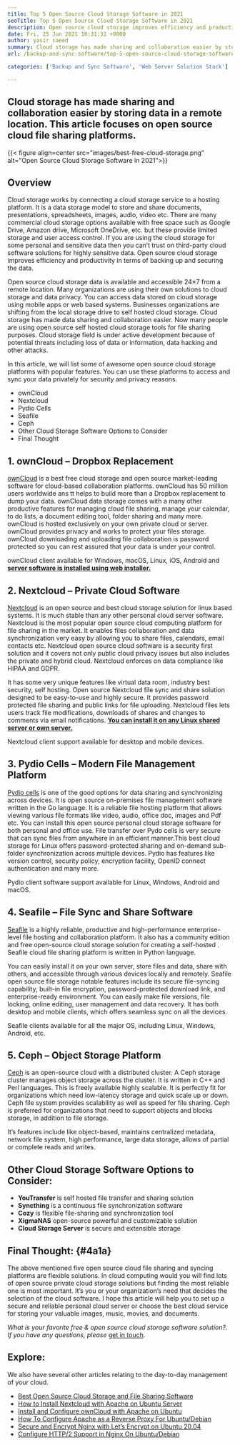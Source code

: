 ```yaml
---
title: Top 5 Open Source Cloud Storage Software in 2021
seoTitle: Top 5 Open Source Cloud Storage Software in 2021
description: Open source cloud storage improves efficiency and productivity in terms of backing up and securing the data. This article focuses on best cloud storage apps
date: Fri, 25 Jun 2021 10:31:32 +0000
author: yasir saeed
summary: Cloud storage has made sharing and collaboration easier by storing data in a remote location. This article focuses on open source cloud file sharing platforms.
url: /backup-and-sync-software/top-5-open-source-cloud-storage-software-in-2021/

categories: ['Backup and Sync Software', 'Web Server Solution Stack']

---
```

## Cloud storage has made sharing and collaboration easier by storing data in a remote location. This article focuses on open source cloud file sharing platforms.

{{< figure align=center src="images/best-free-cloud-storage.png" alt="Open Source Cloud Storage Software in 2021">}}  

## **Overview**

Cloud storage works by connecting a cloud storage service to a hosting platform. It is a data storage model to store and share documents, presentations, spreadsheets, images, audio, video etc. There are many commercial cloud storage options available with free space such as Google Drive, Amazon drive, Microsoft OneDrive, etc. but these provide limited storage and user access control. If you are using the cloud storage for some personal and sensitive data then you can’t trust on third-party cloud software solutions for highly sensitive data. Open source cloud storage improves efficiency and productivity in terms of backing up and securing the data.

Open source cloud storage data is available and accessible 24×7 from a remote location. Many organizations are using their own solutions to cloud storage and data privacy. You can access data stored on cloud storage using mobile apps or web based systems. Businesses organizations are shifting from the local storage drive to self hosted cloud storage. Cloud storage has made data sharing and collaboration easier. Now many people are using open source self hosted cloud storage tools for file sharing purposes. Cloud storage field is under active development because of potential threats including loss of data or information, data hacking and other attacks.

In this article, we will list some of awesome open source cloud storage platforms with popular features. You can use these platforms to access and sync your data privately for security and privacy reasons.

  * ownCloud
  * Nextcloud
  * Pydio Cells
  * Seafile
  * Ceph
  * Other Cloud Storage Software Options to Consider
  * Final Thought

## 1. ownCloud – Dropbox Replacement

[ownCloud][1] is a best free cloud storage and open source market-leading software for cloud-based collaboration platforms. ownCloud has 50 million users worldwide ans tt helps to build more than a Dropbox replacement to dump your data. ownCloud data storage comes with a many other productive features for managing cloud file sharing, manage your calendar, to do lists, a document editing tool, folder sharing and many more. ownCloud is hosted exclusively on your own private cloud or server. ownCloud provides privacy and works to protect your files storage. ownCloud downloading and uploading file collaboration is password protected so you can rest assured that your data is under your control.

ownCloud client available for Windows, macOS, Linux, iOS, Android and [**server software is installed using web installer.**][2]

## 2. Nextcloud – Private Cloud Software

[Nextcloud][3] is an open source and best cloud storage solution for linux based systems. It is much stable than any other personal cloud server software. Nextcloud is the most popular open source cloud computing platform for file sharing in the market. It enables files collaboration and data synchronization very easy by allowing you to share files, calendars, email contacts etc. Nextcloud open source cloud software is a security first solution and it covers not only public cloud privacy issues but also includes the private and hybrid cloud. Nextcloud enforces on data compliance like HIPAA and GDPR.

It has some very unique features like virtual data room, industry best security, self hosting. Open source Nextcloud file sync and share solution designed to be easy-to-use and highly secure. It provides password protected file sharing and public links for file uploading. Nextcloud files lets users track file modifications, downloads of shares and changes to comments via email notifications. [**You can install it on any Linux shared server or own server.**][4]

Nextcloud client support available for desktop and mobile devices.

## 3. Pydio Cells – Modern File Management Platform

[Pydio cells][5] is one of the good options for data sharing and synchronizing across devices. It is open source on-premises file management software written in the Go language. It is a reliable file hosting platform that allows viewing various file formats like video, audio, office doc, images and Pdf etc. You can install this open source personal cloud storage software for both personal and office use. File transfer over Pydo cells is very secure that can sync files from anywhere in an efficient manner.This best cloud storage for Linux offers password-protected sharing and on-demand sub-folder synchronization across multiple devices. Pydio has features like version control, security policy, encryption facility, OpenID connect authentication and many more.

Pydio client software support available for Linux, Windows, Android and macOS.

## 4. Seafile – File Sync and Share Software

[Seafile][6] is a highly reliable, productive and high-performance enterprise-level file hosting and collaboration platform. It also has a community edition and free open-source cloud storage solution for creating a self-hosted . Seafile cloud file sharing platform is written in Python language.

You can easily install it on your own server, store files and data, share with others, and accessible through various devices locally and remotely. Seafile open source file storage notable features include its secure file-syncing capability, built-in file encryption, password-protected download link, and enterprise-ready environment. You can easily make file versions, file locking, online editing, user management and data recovery. It has both desktop and mobile clients, which offers seamless sync on all the devices.

Seafile clients available for all the major OS, including Linux, Windows, Android, etc.

## 5. Ceph – Object Storage Platform

[Ceph][7] is an open-source cloud with a distributed cluster. A Ceph storage cluster manages object storage across the cluster. It is written in C++ and Perl languages. This is freely available highly scalable. It is perfectly fit for organizations which need low-latency storage and quick scale up or down. Ceph file system provides scalability as well as speed for file sharing. Ceph is preferred for organizations that need to support objects and blocks storage, in addition to file storage.

It’s features include like object-based, maintains centralized metadata, network file system, high performance, large data storage, allows of partial or complete reads and writes.

## Other Cloud Storage Software Options to Consider:

  * **YouTransfer** is self hosted file transfer and sharing solution
  * **Syncthing** is a continuous file synchronization software
  * **Cozy** is flexible file-sharing and synchronization tool
  * **XigmaNAS** open-source powerful and customizable solution
  * **Cloud Storage Server** is secure and extensible storage

## ****Final Thought**:** {#4a1a}

The above mentioned five open source cloud file sharing and syncing platforms are flexible solutions. In cloud computing would you will find lots of open source private cloud storage solutions but finding the most reliable one is most important. It’s you or your organization’s need that decides the selection of the cloud software. I hope this article will help you to set up a secure and reliable personal cloud server or choose the best cloud service for storing your valuable images, music, movies, and documents.

_What is your favorite free & open source cloud storage software solution?. If you have any questions, please_ [get in touch][8].

## Explore:

We also have several other articles relating to the day-to-day management of your cloud.

  * [Best Open Source Cloud Storage and File Sharing Software][9]
  * [How to Install Nextcloud with Apache on Ubuntu Server][4]
  * [Install and Configure ownCloud with Apache on Ubuntu][2]
  * [How To Configure Apache as a Reverse Proxy For Ubuntu/Debian][10]
  * [Secure and Encrypt Nginx with Let’s Encrypt on Ubuntu 20.04][11]
  * [Configure HTTP/2 Support in Nginx On Ubuntu/Debian][12]

 [1]: https://owncloud.com/
 [2]: https://blog.containerize.com/2021/06/11/how-to-install-and-configure-owncloud-with-apache-on-ubuntu/
 [3]: https://nextcloud.com/
 [4]: https://blog.containerize.com/2021/06/18/how-to-install-nextcloud-with-apache-on-ubuntu-server/
 [5]: https://pydio.com/
 [6]: https://www.seafile.com/
 [7]: https://ceph.io/en/
 [8]: mailto:yasir.saeed@aspose.com
 [9]: https://products.containerize.com/backup-and-sync/
 [10]: https://blog.containerize.com/2021/05/21/how-to-configure-apache-as-a-reverse-proxy-for-ubuntudebian/
 [11]: https://blog.containerize.com/2021/04/19/how-to-secure-and-encrypt-nginx-with-lets-encrypt-on-ubuntu-20.04/
 [12]: https://blog.containerize.com/2021/05/28/how-to-configure-http2-support-in-nginx-on-ubuntudebian/
